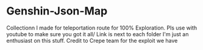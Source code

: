 # Genshin-Json-Map
Collectionn I made for teleportation route for 100% Exploration. Pls use with youtube to make sure you got it all/ Link is next to each folder
I'm just an enthusiast on this stuff. Credit to Crepe team for the exploit we have
